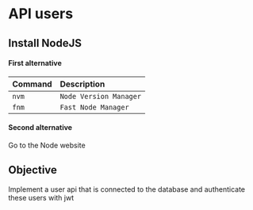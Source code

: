 # API users

## Install NodeJS

#### First alternative

| Command                     | Description                             |
| :--------                   | :-------                                |
| `nvm`                       | `Node Version Manager`                  |
| `fnm`                       | `Fast Node Manager`                     |

#### Second alternative

Go to the Node website


## Objective

Implement a user api that is connected to the database and authenticate these users with jwt